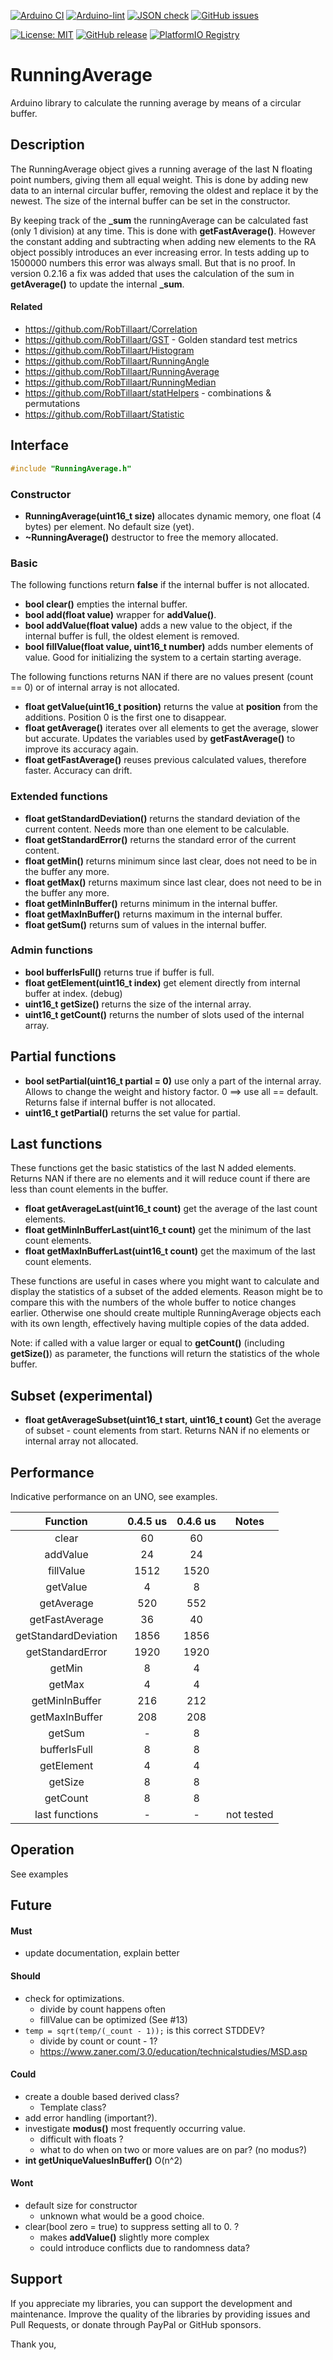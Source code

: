 
[![Arduino CI](https://github.com/RobTillaart/RunningAverage/workflows/Arduino%20CI/badge.svg)](https://github.com/marketplace/actions/arduino_ci)
[![Arduino-lint](https://github.com/RobTillaart/RunningAverage/actions/workflows/arduino-lint.yml/badge.svg)](https://github.com/RobTillaart/RunningAverage/actions/workflows/arduino-lint.yml)
[![JSON check](https://github.com/RobTillaart/RunningAverage/actions/workflows/jsoncheck.yml/badge.svg)](https://github.com/RobTillaart/RunningAverage/actions/workflows/jsoncheck.yml)
[![GitHub issues](https://img.shields.io/github/issues/RobTillaart/RunningAverage.svg)](https://github.com/RobTillaart/RunningAverage/issues)

[![License: MIT](https://img.shields.io/badge/license-MIT-green.svg)](https://github.com/RobTillaart/RunningAverage/blob/master/LICENSE)
[![GitHub release](https://img.shields.io/github/release/RobTillaart/RunningAverage.svg?maxAge=3600)](https://github.com/RobTillaart/RunningAverage/releases)
[![PlatformIO Registry](https://badges.registry.platformio.org/packages/robtillaart/library/RunningAverage.svg)](https://registry.platformio.org/libraries/robtillaart/RunningAverage)


# RunningAverage

Arduino library to calculate the running average by means of a circular buffer.


## Description

The RunningAverage object gives a running average of the last N floating point numbers, 
giving them all equal weight.
This is done by adding new data to an internal circular buffer, removing the oldest and 
replace it by the newest. 
The size of the internal buffer can be set in the constructor.

By keeping track of the **\_sum** the runningAverage can be calculated fast (only 1 division)
at any time. This is done with **getFastAverage()**. 
However the constant adding and subtracting when adding new elements to the RA object possibly 
introduces an ever increasing error. 
In tests adding up to 1500000 numbers this error was always small. But that is no proof.
In version 0.2.16 a fix was added that uses the calculation of the sum in **getAverage()** to 
update the internal **\_sum**.


#### Related

- https://github.com/RobTillaart/Correlation
- https://github.com/RobTillaart/GST - Golden standard test metrics
- https://github.com/RobTillaart/Histogram
- https://github.com/RobTillaart/RunningAngle
- https://github.com/RobTillaart/RunningAverage
- https://github.com/RobTillaart/RunningMedian
- https://github.com/RobTillaart/statHelpers - combinations & permutations
- https://github.com/RobTillaart/Statistic


## Interface

```cpp
#include "RunningAverage.h"
```

### Constructor

- **RunningAverage(uint16_t size)** allocates dynamic memory, one float (4 bytes) per element. 
No default size (yet).
- **~RunningAverage()** destructor to free the memory allocated.


### Basic

The following functions return **false** if the internal buffer is not allocated.

- **bool clear()** empties the internal buffer.
- **bool add(float value)** wrapper for **addValue()**.
- **bool addValue(float value)** adds a new value to the object, if the internal buffer is full, 
the oldest element is removed.
- **bool fillValue(float value, uint16_t number)**  adds number elements of value. 
Good for initializing the system to a certain starting average.


The following functions returns NAN if there are no values present (count == 0) or 
of internal array is not allocated.

- **float getValue(uint16_t position)** returns the value at **position** from the additions. 
Position 0 is the first one to disappear.
- **float getAverage()** iterates over all elements to get the average, slower but accurate. 
Updates the variables used by **getFastAverage()** to improve its accuracy again.
- **float getFastAverage()** reuses previous calculated values, therefore faster. Accuracy can drift.


### Extended functions

- **float getStandardDeviation()** returns the standard deviation of the current content. 
Needs more than one element to be calculable.
- **float getStandardError()** returns the standard error of the current content.
- **float getMin()** returns minimum since last clear, does not need to be in the buffer any more.
- **float getMax()** returns maximum since last clear, does not need to be in the buffer any more.
- **float getMinInBuffer()** returns minimum in the internal buffer.
- **float getMaxInBuffer()** returns maximum in the internal buffer.
- **float getSum()** returns sum of values in the internal buffer.


### Admin functions

- **bool bufferIsFull()** returns true if buffer is full.
- **float getElement(uint16_t index)** get element directly from internal buffer at index. (debug)
- **uint16_t getSize()** returns the size of the internal array.
- **uint16_t getCount()** returns the number of slots used of the internal array.


## Partial functions

- **bool setPartial(uint16_t partial = 0)** use only a part of the internal array. 
Allows to change the weight and history factor. 
0 ==> use all == default.
Returns false if internal buffer is not allocated.
- **uint16_t getPartial()** returns the set value for partial.


## Last functions

These functions get the basic statistics of the last N added elements. 
Returns NAN if there are no elements and it will reduce count if there are less than 
count elements in the buffer.

- **float getAverageLast(uint16_t count)** get the average of the last count elements.
- **float getMinInBufferLast(uint16_t count)** get the minimum of the last count elements.
- **float getMaxInBufferLast(uint16_t count)** get the maximum of the last count elements.

These functions are useful in cases where you might want to calculate and display the 
statistics of a subset of the added elements. Reason might be to compare this with the 
numbers of the whole buffer to notice changes earlier. 
Otherwise one should create multiple RunningAverage objects each with its own length, 
effectively having multiple copies of the data added. 

Note: if called with a value larger or equal to **getCount()**  (including **getSize()**) as 
parameter, the functions will return the statistics of the whole buffer. 


## Subset (experimental)

- **float getAverageSubset(uint16_t start, uint16_t count)** 
Get the average of subset - count elements from start.
Returns NAN if no elements or internal array not allocated.


## Performance

Indicative performance on an UNO, see examples.

|  Function              |  0.4.5 us  |  0.4.6 us  |  Notes  |
|:----------------------:|:----------:|:----------:|:-------:|
|  clear                 |      60    |      60    |
|  addValue              |      24    |      24    |
|  fillValue             |    1512    |    1520    |
|  getValue              |       4    |       8    |
|  getAverage            |     520    |     552    |
|  getFastAverage        |      36    |      40    |
|  getStandardDeviation  |    1856    |    1856    |
|  getStandardError      |    1920    |    1920    |
|  getMin                |       8    |       4    |
|  getMax                |       4    |       4    |
|  getMinInBuffer        |     216    |     212    |
|  getMaxInBuffer        |     208    |     208    |
|  getSum                |       -    |       8    |
|  bufferIsFull          |       8    |       8    |
|  getElement            |       4    |       4    |
|  getSize               |       8    |       8    |
|  getCount              |       8    |       8    |
|  last functions        |       -    |       -    |  not tested


## Operation

See examples


## Future

#### Must

- update documentation, explain better

#### Should

- check for optimizations.
  - divide by count happens often
  - fillValue can be optimized (See #13)
- ```temp = sqrt(temp/(_count - 1));```  is this correct STDDEV?
  - divide by count or count - 1?  
  - https://www.zaner.com/3.0/education/technicalstudies/MSD.asp
  
#### Could

- create a double based derived class? 
  - Template class?
- add error handling (important?).
- investigate **modus()** most frequently occurring value.
  - difficult with floats ?
  - what to do when on two or more values are on par? (no modus?)
- **int getUniqueValuesInBuffer()** O(n^2)


#### Wont

- default size for constructor
  - unknown what would be a good choice.
- clear(bool zero = true) to suppress setting all to 0. ?
  - makes **addValue()** slightly more complex
  - could introduce conflicts due to randomness data?


## Support

If you appreciate my libraries, you can support the development and maintenance.
Improve the quality of the libraries by providing issues and Pull Requests, or
donate through PayPal or GitHub sponsors.

Thank you,


